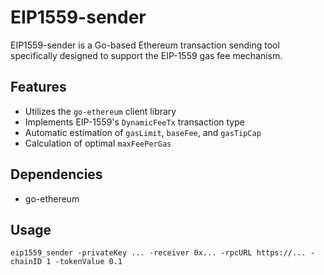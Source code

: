 # EIP1559-sender

EIP1559-sender is a Go-based Ethereum transaction sending tool specifically designed to support the EIP-1559 gas fee mechanism.

## Features
- Utilizes the `go-ethereum` client library
- Implements EIP-1559's `DynamicFeeTx` transaction type
- Automatic estimation of `gasLimit`, `baseFee`, and `gasTipCap`
- Calculation of optimal `maxFeePerGas`
  
## Dependencies
- go-ethereum

## Usage
```
eip1559_sender -privateKey ... -receiver 0x... -rpcURL https://... -chainID 1 -tokenValue 0.1
```
